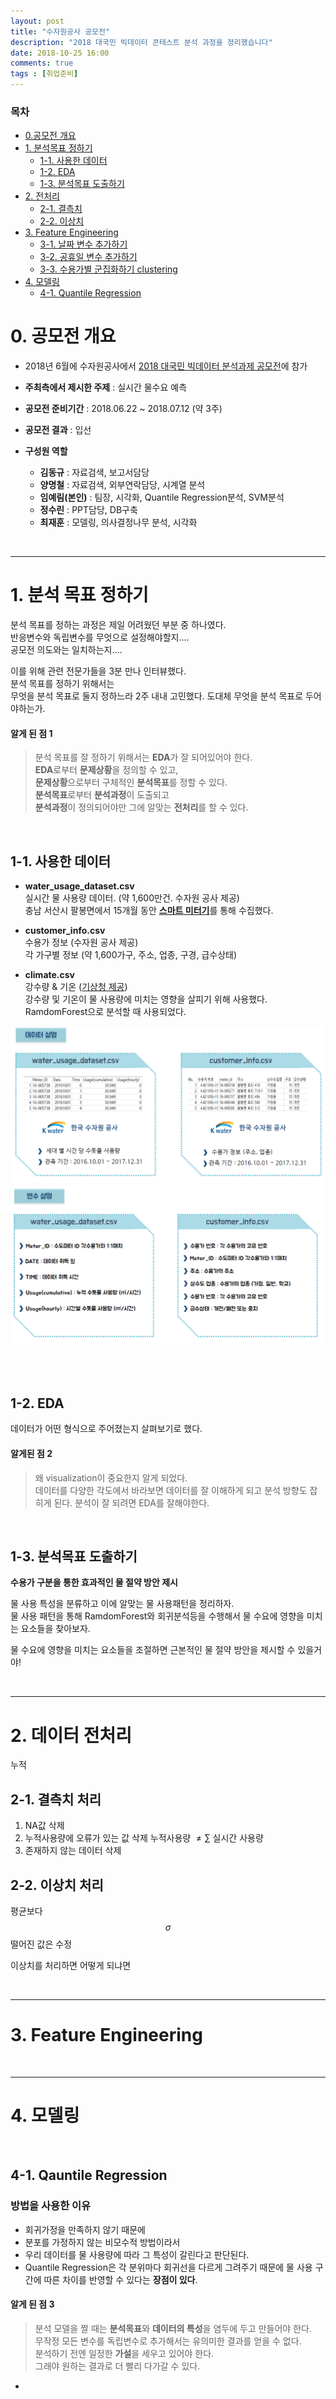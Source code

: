 ```yaml
---
layout: post
title: "수자원공사 공모전"
description: "2018 대국민 빅데이터 콘테스트 분석 과정을 정리했습니다"
date: 2018-10-25 16:00  
comments: true
tags : [취업준비]
---
```


### 목차 

- [0.공모전 개요](#0-공모전-개요)
- [1. 분석목표 정하기](#1-분석-목표-정하기)
    + [1-1. 사용한 데이터](#1-1-사용한-데이터)
    + [1-2. EDA](#1-2-EDA)
    + [1-3. 분석목표 도출하기](#1-3-분석목표-도출하기)
- [2. 전처리](#2-전처리)
    + [2-1. 결측치](#2-1)
    + [2-2. 이상치](#2-2)
- [3. Feature Engineering](#3)
    + [3-1. 날짜 변수 추가하기](#3-1)
    + [3-2. 공휴일 변수 추가하기](#3-2)
    + [3-3. 수용가별 군집화하기 clustering](#3-3)
- [4. 모델링](#4)
    + [4-1. Quantile Regression](#4-1)


# 0. 공모전 개요 

- 2018년 6월에 수자원공사에서 [2018 대국민 빅데이터 분석과제 공모전](https://www.kwater.or.kr/news/repoView.do?brdId=KO26&s_mid=36&seq=104197)에 참가

- **주최측에서 제시한 주제** : 실시간 물수요 예측

- **공모전 준비기간** : 2018.06.22 ~ 2018.07.12 (약 3주)

- **공모전 결과** : 입선  

- **구성원 역할** 
    + **김동규** : 자료검색, 보고서담당
    + **양명철** : 자료검색, 외부연락담당, 시계열 분석 
    + **임예림(본인)** : 팀장, 시각화, Quantile Regression분석, SVM분석   
    + **정수린** : PPT담당, DB구축
    + **최재훈** : 모델링, 의사결정나무 분석, 시각화

<br>

***
# 1. 분석 목표 정하기

분석 목표를 정하는 과정은 제일 어려웠던 부분 중 하나였다. <br>
반응변수와 독립변수를 무엇으로 설정해야할지....  <br>
공모전 의도와는 일치하는지.... <br> 

이를 위해 관련 전문가들을 3분 만나 인터뷰했다. <br> 
분석 목표를 정하기 위해서는 <br>
무엇을 분석 목표로 둘지 정하느라 2주 내내 고민했다. 
도대체 무엇을 분석 목표로 두어야하는가. 



#### 알게 된 점 1 

> 분석 목표를 잘 정하기 위해서는 **EDA**가 잘 되어있어야 한다. <br>
> **EDA**로부터 **문제상황**을 정의할 수 있고, <br>
> **문제상황**으로부터 구체적인 **분석목표**를 정할 수 있다.  <br>
> **분석목표**로부터 **분석과정**이 도출되고 <br>
> **분석과정**이 정의되어야만 그에 알맞는 **전처리**를 할 수 있다. 





<br>

## 1-1. 사용한 데이터


- **water_usage_dataset.csv** <br>
실시간 물 사용량 데이터. (약 1,600만건. 수자원 공사 제공) <br>
충남 서산시 팔봉면에서 15개월 동안 [**스마트 미터기**](http://www.sommeliertimes.com/news/articleView.html?idxno=2907)를 통해 수집했다.  <br>

- **customer_info.csv** <br>
수용가 정보 (수자원 공사 제공) <br>
각 가구별 정보 (약 1,600가구, 주소, 업종, 구경, 급수상태) <br>

- **climate.csv** <br>
강수량 & 기온 ([기상청 제공](https://data.kma.go.kr/data/rmt/rmtList.do?code=410&pgmNo=571)) <br>
강수량 및 기온이 물 사용량에 미치는 영향을 살피기 위해 사용했다. <br>
RamdomForest으로 분석할 때  사용되었다.  <br>

![데이터설명](images\variable2.PNG)  <br>
![변수설명](images\variable1.PNG)

<br>



<br>

## 1-2. EDA


데이터가 어떤 형식으로 주어졌는지 살펴보기로 했다. 

#### 알게된 점 2
>  왜 visualization이 중요한지 알게 되었다. <br>
>  데이터를 다양한 각도에서 바라보면 데이터를 잘 이해하게 되고 분석 방향도 잡히게 된다. 
>  분석이 잘 되려면 EDA를 잘해야한다. 

<br>

## 1-3. 분석목표 도출하기

**수용가 구분을 통한 효과적인 물 절약 방안 제시**

물 사용 특성을 분류하고 이에 알맞는 물 사용패턴을 정리하자.  <br>
물 사용 패턴을 통해 RamdomForest와 회귀분석등을 수행해서 물 수요에 영향을 미치는 요소들을 찾아보자. 

물 수요에 영향을 미치는 요소들을 조절하면 근본적인 물 절약 방안을 제시할 수 있을거야!



<br>

*** 

# 2. 데이터 전처리 
누적 



## 2-1. 결측치 처리 
1. NA값 삭제
2. 누적사용량에 오류가 있는 값 삭제
누적사용량 $\neq \sum$ 실시간 사용량 
3. 존재하지 않는 데이터 삭제


## 2-2. 이상치 처리 

평균보다  $$\sigma$$  떨어진 값은 수정


이상치를 처리하면 어떻게 되냐면


<br>

***

# 3. Feature Engineering


<br>

*** 

# 4. 모델링 

<br>

## 4-1. Qauntile Regression

### 방법을 사용한 이유 
- 회귀가정을 만족하지 않기 때문에 
- 분포를 가정하지 않는 비모수적 방법이라서 
- 우리 데이터를 물 사용량에 따라 그 특성이 갈린다고 판단된다. 
- Quantile Regression은 각 분위마다 회귀선을 다르게 그려주기 때문에 물 사용 구간에 따른 차이를 반영할 수 있다는 **장점이 있다**. 


#### 알게 된 점 3

> 분석 모델을 짤 때는 **분석목표**와 **데이터의 특성**을 염두에 두고 만들어야 한다. <br> 
> 무작정 모든 변수를 독립변수로 추가해서는 유의미한 결과를 얻을 수 없다.  <br>
> 분석하기 전엔 일정한 **가설**을 세우고 있어야 한다. <br> 
> 그래야 원하는 결과로 더 빨리 다가갈 수 있다.  <br>
- 
